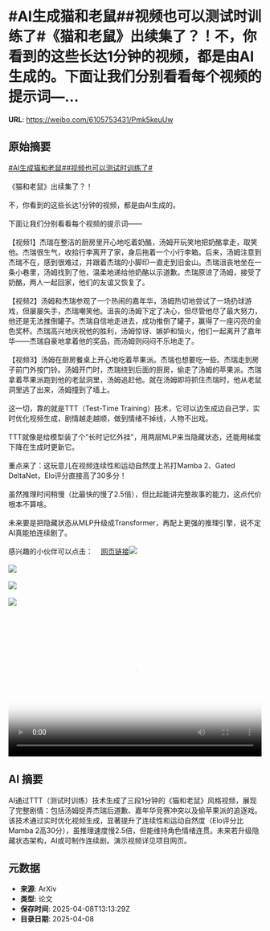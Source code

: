 # #AI生成猫和老鼠##视频也可以测试时训练了#《猫和老鼠》出续集了？！不，你看到的这些长达1分钟的视频，都是由AI生成的。下面让我们分别看看每个视频的提示词—...

**URL**: https://weibo.com/6105753431/Pmk5keuUw

## 原始摘要

<a href="https://m.weibo.cn/search?containerid=231522type%3D1%26t%3D10%26q%3D%23AI%E7%94%9F%E6%88%90%E7%8C%AB%E5%92%8C%E8%80%81%E9%BC%A0%23&amp;extparam=%23AI%E7%94%9F%E6%88%90%E7%8C%AB%E5%92%8C%E8%80%81%E9%BC%A0%23" data-hide=""><span class="surl-text">#AI生成猫和老鼠#</span></a><a href="https://m.weibo.cn/search?containerid=231522type%3D1%26t%3D10%26q%3D%23%E8%A7%86%E9%A2%91%E4%B9%9F%E5%8F%AF%E4%BB%A5%E6%B5%8B%E8%AF%95%E6%97%B6%E8%AE%AD%E7%BB%83%E4%BA%86%23&amp;extparam=%23%E8%A7%86%E9%A2%91%E4%B9%9F%E5%8F%AF%E4%BB%A5%E6%B5%8B%E8%AF%95%E6%97%B6%E8%AE%AD%E7%BB%83%E4%BA%86%23" data-hide=""><span class="surl-text">#视频也可以测试时训练了#</span></a><br><br>《猫和老鼠》出续集了？！<br><br>不，你看到的这些长达1分钟的视频，都是由AI生成的。<br><br>下面让我们分别看看每个视频的提示词——<br><br>【视频1】杰瑞在整洁的厨房里开心地吃着奶酪，汤姆开玩笑地把奶酪拿走，取笑他。杰瑞很生气，收拾行李离开了家，身后拖着一个小行李箱。后来，汤姆注意到杰瑞不在，感到很难过，并跟着杰瑞的小脚印一直走到旧金山。杰瑞沮丧地坐在一条小巷里，汤姆找到了他，温柔地递给他奶酪以示道歉。杰瑞原谅了汤姆，接受了奶酪，两人一起回家，他们的友谊又恢复了。<br><br>【视频2】汤姆和杰瑞参观了一个热闹的嘉年华，汤姆热切地尝试了一场扔球游戏，但屡屡失手，杰瑞嘲笑他。沮丧的汤姆下定了决心，但尽管他尽了最大努力，他还是无法推倒罐子。杰瑞自信地走进去，成功推倒了罐子，赢得了一座闪亮的金色奖杯。杰瑞高兴地庆祝他的胜利，汤姆惊讶、嫉妒和恼火，他们一起离开了嘉年华——杰瑞自豪地拿着他的奖品，而汤姆则闷闷不乐地走了。<br><br>【视频3】汤姆在厨房餐桌上开心地吃着苹果派。杰瑞也想要吃一些。杰瑞走到房子前门外按门铃。汤姆开门时，杰瑞绕到后面的厨房，偷走了汤姆的苹果派。杰瑞拿着苹果派跑到他的老鼠洞里，汤姆追赶他。就在汤姆即将抓住杰瑞时，他从老鼠洞里逃了出来，汤姆撞到了墙上。<br><br>这一切，靠的就是TTT（Test-Time Training）技术，它可以边生成边自己学，实时优化视频生成，剧情越走越顺，做到情绪不掉线，人物不出戏。<br><br>TTT就像是给模型装了个“长时记忆外挂”，用两层MLP来当隐藏状态，还能用梯度下降在生成时更新它。<br><br>重点来了：这玩意儿在视频连续性和运动自然度上吊打Mamba 2、Gated DeltaNet，Elo评分直接高了30多分！<br>  <br>虽然推理时间稍慢（比最快的慢了2.5倍），但比起能讲完整故事的能力，这点代价根本不算啥。<br><br>未来要是把隐藏状态从MLP升级成Transformer，再配上更强的推理引擎，说不定AI真能拍连续剧了。<br><br>感兴趣的小伙伴可以点击：<a href="https://weibo.cn/sinaurl?u=https%3A%2F%2Ftest-time-training.github.io%2Fvideo-dit%2F" data-hide=""><span class="url-icon"><img style="width: 1rem;height: 1rem" src="https://h5.sinaimg.cn/upload/2015/09/25/3/timeline_card_small_web_default.png" referrerpolicy="no-referrer"></span><span class="surl-text">网页链接</span></a><img style="" src="https://tvax2.sinaimg.cn/large/006Fd7o3ly1i09hwkmeacj30k00dcmxi.jpg" referrerpolicy="no-referrer"><br><br><img style="" src="https://tvax2.sinaimg.cn/large/006Fd7o3ly1i09hwpcofdj30k00dcmxq.jpg" referrerpolicy="no-referrer"><br><br><img style="" src="https://tvax3.sinaimg.cn/large/006Fd7o3ly1i09hwm5357j30k00dcwew.jpg" referrerpolicy="no-referrer"><br><br><img style="" src="https://tvax1.sinaimg.cn/large/006Fd7o3ly1i09hwsyhojj31rd0u00v1.jpg" referrerpolicy="no-referrer"><br><br><br clear="both"><div style="clear: both"></div><video controls="controls" poster="https://tvax3.sinaimg.cn/orj480/006Fd7o3ly1i09hwkoi50j30k00dcmxi.jpg" style="width: 100%"><source src="https://f.video.weibocdn.com/o0/CQA0i8bxlx08njsHz3ZK010412007pLx0E010.mp4?label=mp4_hd&amp;template=720x480.25.0&amp;ori=0&amp;ps=1CwnkDw1GXwCQx&amp;Expires=1744121530&amp;ssig=Rd2%2FAgRPIl&amp;KID=unistore,video"><source src="https://f.video.weibocdn.com/o0/w9sVbiWFlx08njsHoKw8010412004WT50E010.mp4?label=mp4_ld&amp;template=540x360.25.0&amp;ori=0&amp;ps=1CwnkDw1GXwCQx&amp;Expires=1744121530&amp;ssig=Z4GgV5scuI&amp;KID=unistore,video"><p>视频无法显示，请前往<a href="https://video.weibo.com/show?fid=1034%3A5153199141617667" target="_blank" rel="noopener noreferrer">微博视频</a>观看。</p></video>

## AI 摘要

AI通过TTT（测试时训练）技术生成了三段1分钟的《猫和老鼠》风格视频，展现了完整剧情：包括汤姆捉弄杰瑞后道歉、嘉年华竞赛冲突以及偷苹果派的追逐戏。该技术通过实时优化视频生成，显著提升了连续性和运动自然度（Elo评分比Mamba 2高30分），虽推理速度慢2.5倍，但能维持角色情绪连贯。未来若升级隐藏状态架构，AI或可制作连续剧。演示视频详见项目网页。

## 元数据

- **来源**: ArXiv
- **类型**: 论文
- **保存时间**: 2025-04-08T13:13:29Z
- **目录日期**: 2025-04-08
